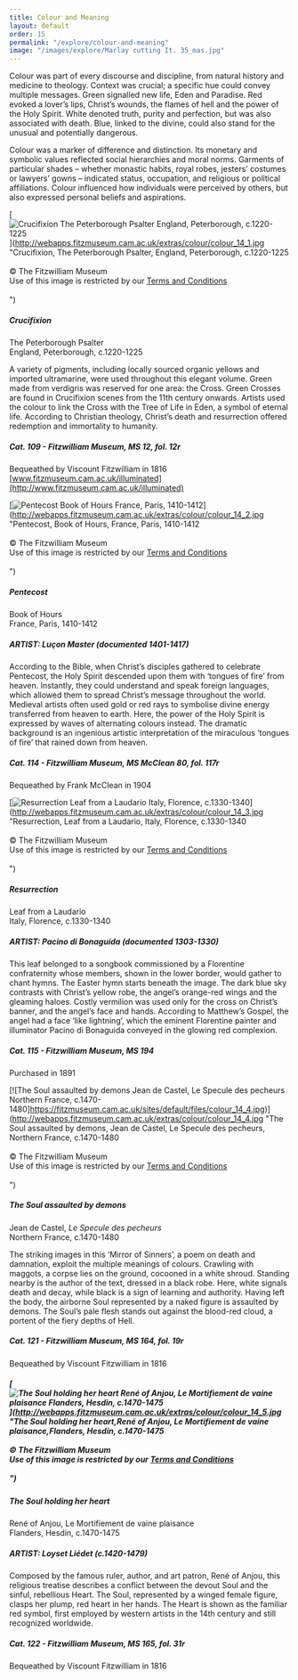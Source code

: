 ```yaml
---
title: Colour and Meaning
layout: default
order: 15
permalink: "/explore/colour-and-meaning"
image: "/images/explore/Marlay cutting It. 35_mas.jpg"
---
```


Colour was part of every discourse and discipline, from natural history and medicine to theology. Context was crucial; a specific hue could convey multiple messages. Green signalled new life, Eden and Paradise. Red evoked a lover’s lips, Christ’s wounds, the flames of hell and the power of the Holy Spirit. White denoted truth, purity and perfection, but was also associated with death. Blue, linked to the divine, could also stand for the unusual and potentially dangerous. 

Colour was a marker of difference and distinction. Its monetary and symbolic values reflected social hierarchies and moral norms. Garments of particular shades – whether monastic habits, royal robes, jesters’ costumes or lawyers’ gowns – indicated status, occupation, and religious or political affiliations. Colour influenced how individuals were perceived by others, but also expressed personal beliefs and aspirations. 

[![Crucifixion The Peterborough Psalter England, Peterborough, c.1220-1225](https://fitzmuseum.cam.ac.uk/sites/default/files/colour_14_1.jpg)](http://webapps.fitzmuseum.cam.ac.uk/extras/colour/colour_14_1.jpg "Crucifixion, The Peterborough Psalter, England, Peterborough, c.1220-1225<br/><br/>&copy; The Fitzwilliam Museum<br/>Use of this image is restricted by our <a href="http://www.fitzmuseum.cam.ac.uk/aboutus/imagelibrary/termsandcondition">Terms and Conditions</a><br/><br/>")

##### Crucifixion  
The Peterborough Psalter  
England, Peterborough, c.1220-1225

A variety of pigments, including locally sourced organic yellows and imported ultramarine, were used throughout this elegant volume. Green made from verdigris was reserved for one area: the Cross. Green Crosses are found in Crucifixion scenes from the 11th century onwards. Artists used the colour to link the Cross with the Tree of Life in Eden, a symbol of eternal life. According to Christian theology, Christ’s death and resurrection offered redemption and immortality to humanity.

##### Cat. 109 - Fitzwilliam Museum, MS 12, fol. 12r  
Bequeathed by Viscount Fitzwilliam in 1816   
[www.fitzmuseum.cam.ac.uk/illuminated](http://www.fitzmuseum.cam.ac.uk/illuminated)

[![Pentecost Book of Hours France, Paris, 1410-1412](https://fitzmuseum.cam.ac.uk/sites/default/files/colour_14_2.jpg)](http://webapps.fitzmuseum.cam.ac.uk/extras/colour/colour_14_2.jpg "Pentecost, Book of Hours, France, Paris, 1410-1412<br/><br/>&copy; The Fitzwilliam Museum<br/>Use of this image is restricted by our <a href="http://www.fitzmuseum.cam.ac.uk/aboutus/imagelibrary/termsandcondition">Terms and Conditions</a><br/><br/>")

##### Pentecost  
Book of Hours  
France, Paris, 1410-1412

##### ARTIST: Luçon Master (documented 1401-1417) 

According to the Bible, when Christ’s disciples gathered to celebrate Pentecost, the Holy Spirit descended upon them with ‘tongues of fire’ from heaven. Instantly, they could understand and speak foreign languages, which allowed them to spread Christ’s message throughout the world. Medieval artists often used gold or red rays to symbolise divine energy transferred from heaven to earth. Here, the power of the Holy Spirit is expressed by waves of alternating colours instead. The dramatic background is an ingenious artistic interpretation of the miraculous ‘tongues of fire’ that rained down from heaven. 

##### Cat. 114 - Fitzwilliam Museum, MS McClean 80, fol. 117r  
Bequeathed by Frank McClean in 1904

[![Resurrection Leaf from a Laudario Italy, Florence, c.1330-1340](https://fitzmuseum.cam.ac.uk/sites/default/files/colour_14_3.jpg)](http://webapps.fitzmuseum.cam.ac.uk/extras/colour/colour_14_3.jpg "Resurrection, Leaf from a Laudario, Italy, Florence, c.1330-1340<br/><br/>&copy; The Fitzwilliam Museum<br/>Use of this image is restricted by our <a href="http://www.fitzmuseum.cam.ac.uk/aboutus/imagelibrary/termsandcondition">Terms and Conditions</a><br/><br/>")

##### Resurrection  
Leaf from a Laudario  
Italy, Florence, c.1330-1340

##### ARTIST: Pacino di Bonaguida (documented 1303-1330)

This leaf belonged to a songbook commissioned by a Florentine confraternity whose members, shown in the lower border, would gather to chant hymns. The Easter hymn starts beneath the image. The dark blue sky contrasts with Christ’s yellow robe, the angel’s orange-red wings and the gleaming haloes. Costly vermilion was used only for the cross on Christ’s banner, and the angel’s face and hands. According to Matthew’s Gospel, the angel had a face ‘like lightning’, which the eminent Florentine painter and illuminator Pacino di Bonaguida conveyed in the glowing red complexion.

##### Cat. 115 - Fitzwilliam Museum, MS 194  
Purchased in 1891

[![The Soul assaulted by demons Jean de Castel, Le Specule des pecheurs Northern France, c.1470-1480]https://fitzmuseum.cam.ac.uk/sites/default/files/colour_14_4.jpg)](http://webapps.fitzmuseum.cam.ac.uk/extras/colour/colour_14_4.jpg "The Soul assaulted by demons, Jean de Castel, Le Specule des pecheurs, Northern France, c.1470-1480<br/><br/>&copy; The Fitzwilliam Museum<br/>Use of this image is restricted by our <a href="http://www.fitzmuseum.cam.ac.uk/aboutus/imagelibrary/termsandcondition">Terms and Conditions</a><br/><br/>")

##### The Soul assaulted by demons  
Jean de Castel, _Le Specule des pecheurs_  
Northern France, c.1470-1480

The striking images in this ‘Mirror of Sinners’, a poem on death and damnation, exploit the multiple meanings of colours. Crawling with maggots, a corpse lies on the ground, cocooned in a white shroud. Standing nearby is the author of the text, dressed in a black robe. Here, white signals death and decay, while black is a sign of learning and authority. Having left the body, the airborne Soul represented by a naked figure is assaulted by demons. The Soul’s pale flesh stands out against the blood-red cloud, a portent of the fiery depths of Hell. 

##### Cat. 121 - Fitzwilliam Museum, MS 164, fol. 19r  
Bequeathed by Viscount Fitzwilliam in 1816 

##### [![The Soul holding her heart René of Anjou, Le Mortifiement de vaine plaisance Flanders, Hesdin, c.1470-1475](https://fitzmuseum.cam.ac.uk/sites/default/files/colour_14_5.jpg)](http://webapps.fitzmuseum.cam.ac.uk/extras/colour/colour_14_5.jpg "The Soul holding her heart,René of Anjou, Le Mortifiement de vaine plaisance,Flanders, Hesdin, c.1470-1475<br/><br/>&copy; The Fitzwilliam Museum<br/>Use of this image is restricted by our <a href="http://www.fitzmuseum.cam.ac.uk/aboutus/imagelibrary/termsandcondition">Terms and Conditions</a><br/><br/>")

##### The Soul holding her heart  
René of Anjou, Le Mortifiement de vaine plaisance  
Flanders, Hesdin, c.1470-1475

##### ARTIST: Loyset Liédet (c.1420-1479)

Composed by the famous ruler, author, and art patron, René of Anjou, this religious treatise describes a conflict between the devout Soul and the sinful, rebellious Heart. The Soul, represented by a winged female figure, clasps her plump, red heart in her hands. The Heart is shown as the familiar red symbol, first employed by western artists in the 14th century and still recognized worldwide. 

##### Cat. 122 - Fitzwilliam Museum, MS 165, fol. 31r  
Bequeathed by Viscount Fitzwilliam in 1816
